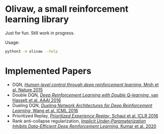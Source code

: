 # Olivaw, a small reinforcement learning library

Just for fun. Still work in progress.

Usage:

```bash
python3 -m olivaw --help
```

# Implemented Papers

- DQN, [*Human-level control through deep reinforcement learning*, Mnih et al. Nature 2015](https://deepmind.com/research/publications/human-level-control-through-deep-reinforcement-learning)
- Double DQN, [*Deep Reinforcement Learning with Double Q-learning*, van Hasselt et al. AAAI 2016](https://arxiv.org/abs/1509.06461)
- Dueling DQN, [*Dueling Network Architectures for Deep Reinforcement Learning*, Wang et al. ICML 2016](https://arxiv.org/abs/1511.06581)
- Prioritized Replay, [*Prioritized Experience Replay*, Schaul et al. ICLR 2016](https://arxiv.org/abs/1511.05952)
- Rank anti-collapse regularization, [*Implicit Under-Parameterization Inhibits Data-Efficient Deep Reinforcement Learning*, Kumar et al. 2020](https://arxiv.org/abs/2010.14498)
